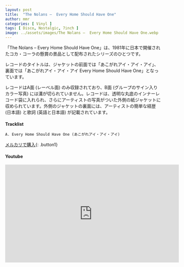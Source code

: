 ```yaml
---
layout: post
title:  "The Nolans –  Every Home Should Have One"
author: mmr
categories: [ Vinyl ]
tags: [ Disco, Nostalgic, 7inch ]
image: ../assets/images/The Nolans –  Every Home Should Have One.webp
---
```


「The Nolans –  Every Home Should Have One」は、1981年に日本で開催されたコカ・コーラの懸賞の景品として配布されたシリーズのひとつです。

レコードのタイトルは、ジャケットの前面では「あこがれアイ・アイ・アイ」、裏面では「あこがれアイ・アイ・アイ Every Home Should Have One」となっています。

レコードはA面 (レーベル面) のみ収録されており、B面 (グループのサイン入りカラー写真) には溝が切られていません。レコードは、透明な丸底のインナーレコード袋に入れられ、さらにアーティストの写真がついた外側の紙ジャケットに収められています。外側のジャケットの裏面には、アーティストの簡単な経歴 (日本語) と歌詞 (英語と日本語) が記載されています。

#### Tracklist
```md
A. Every Home Should Have One (あこがれアイ・アイ・アイ)
```

[メルカリで購入](https://jp.mercari.com/item/m72093615038?afid=6142608987){: .button1}

#### Youtube
<iframe width="560" height="315" src="https://www.youtube.com/embed/S_5RIEiOm-k?si=rGc_1OAh0z98dJ4L" title="YouTube video player" frameborder="0" allow="accelerometer; autoplay; clipboard-write; encrypted-media; gyroscope; picture-in-picture; web-share" referrerpolicy="strict-origin-when-cross-origin" allowfullscreen></iframe>